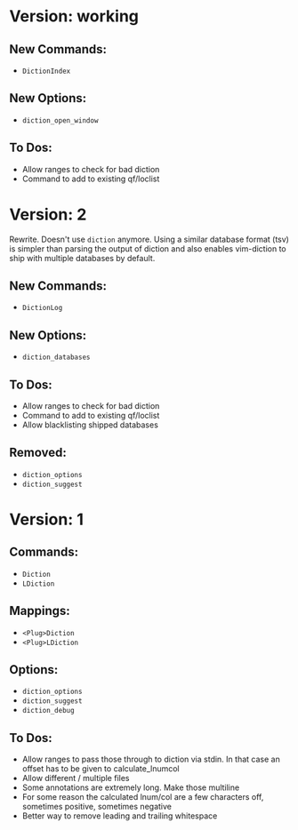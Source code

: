 # Version: working
## New Commands:
* `DictionIndex`

## New Options:
* `diction_open_window`

## To Dos:
* Allow ranges to check for bad diction
* Command to add to existing qf/loclist

# Version: 2
Rewrite. Doesn't use `diction` anymore.
Using a similar database format (tsv) is simpler than parsing the output
of diction and also enables vim-diction to ship with multiple databases
by default.

## New Commands:
* `DictionLog`

## New Options:
* `diction_databases`

## To Dos:
* Allow ranges to check for bad diction
* Command to add to existing qf/loclist
* Allow blacklisting shipped databases

## Removed:
* `diction_options`
* `diction_suggest`


# Version: 1
## Commands:
* `Diction`
* `LDiction`

## Mappings:
* `<Plug>Diction`
* `<Plug>LDiction`

## Options:
* `diction_options`
* `diction_suggest`
* `diction_debug`

## To Dos:
* Allow ranges to pass those through to diction via stdin.
      In that case an offset has to be given to calculate_lnumcol
* Allow different / multiple files
* Some annotations are extremely long. Make those
      multiline
* For some reason the calculated lnum/col are a few characters
      off, sometimes positive, sometimes negative
* Better way to remove leading and trailing whitespace

